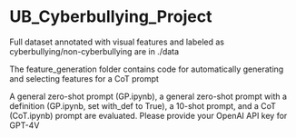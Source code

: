 # UB_Cyberbullying_Project

Full dataset annotated with visual features and labeled as cyberbullying/non-cyberbullying are in ./data

The feature_generation folder contains code for automatically generating and selecting features for a CoT prompt

A general zero-shot prompt (GP.ipynb), a general zero-shot prompt with a definition (GP.ipynb, set with_def to True), a 10-shot prompt, and a CoT (CoT.ipynb) prompt are evaluated.  Please provide your OpenAI API key for GPT-4V



